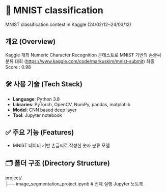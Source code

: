# 📌 MNIST classification 
MNIST classification contest in Kaggle (24/02/12~24/03/12)

## 개요 (Overview)
Kaggle 개최 Numeric Character Recognition 콘테스트로 MNIST 기반의 손글씨 분류 대회
(https://www.kaggle.com/code/markuskim/mnist-submit)
최종 Score : 0.98 

## 🛠 사용 기술 (Tech Stack)
- **Language**: Python 3.8
- **Libraries**: PyTorch, OpenCV, NumPy, pandas, matplotlib
- **Model**: CNN based deep layer
- **Tool**: Jupyter notebook

## ✅ 주요 기능 (Features)
- MNIST 데이터 기반 손글씨로 작성한 숫자 분류 모델

## 🗂 폴더 구조 (Directory Structure)
project/  
├── image_segmentation_project.ipynb # 전체 실행 Jupyter 노트북  

